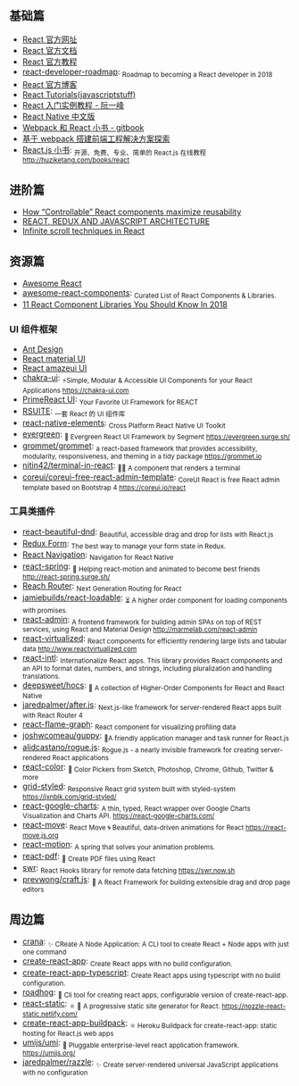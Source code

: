 ## 基础篇

- [React 官方网址](https://reactjs.org/)
- [React 官方文档](https://reactjs.org/docs/hello-world.html)
- [React 官方教程](https://reactjs.org/tutorial/tutorial.html)
- [react-developer-roadmap](https://github.com/adam-golab/react-developer-roadmap): <sub>Roadmap to becoming a React developer in 2018</sub>
- [React 官方博客](https://reactjs.org/blog/)
- [React Tutorials(javascriptstuff)](https://www.javascriptstuff.com/react-tutorials/)
- [React 入门实例教程 - 阮一峰](http://www.ruanyifeng.com/blog/2015/03/react.html)
- [React Native 中文版](http://wiki.jikexueyuan.com/project/react-native)
- [Webpack 和 React 小书 - gitbook](https://fakefish.github.io/react-webpack-cookbook)
- [基于 webpack 搭建前端工程解决方案探索](http://segmentfault.com/a/1190000003499526)
- [React.js 小书](https://github.com/huzidaha/react-naive-book): <sub>开源、免费、专业、简单的 React.js 在线教程 http://huziketang.com/books/react</sub>

## 进阶篇

- [How “Controllable” React components maximize reusability](https://medium.com/myheritage-engineering/how-controllable-react-components-maximize-reusability-86e3d233fa8e)
- [REACT, REDUX AND JAVASCRIPT ARCHITECTURE](https://jrsinclair.com/articles/2018/react-redux-javascript-architecture/)
- [Infinite scroll techniques in React](https://blog.logrocket.com/infinite-scroll-techniques-in-react-adcfd7ff32bd)

## 资源篇

- [Awesome React](https://github.com/enaqx/awesome-react)
- [awesome-react-components](https://github.com/brillout/awesome-react-components): <sub>Curated List of React Components & Libraries.</sub>
- [11 React Component Libraries You Should Know In 2018](https://blog.bitsrc.io/11-react-component-libraries-you-should-know-178eb1dd6aa4)

### UI 组件框架

- [Ant Design](https://ant.design/)
- [React material UI](http://material-ui.com/#)
- [React amazeui UI](http://amazeui.org/react)
- [chakra-ui](https://github.com/chakra-ui/chakra-ui): <sub>⚡️Simple, Modular & Accessible UI Components for your React Applications https://chakra-ui.com</sub>
- [PrimeReact UI](https://www.primefaces.org/primereact/#/): <sub>Your Favorite UI Framework for REACT</sub>
- [RSUITE](https://rsuitejs.com/): <sub>一套 React 的 UI 组件库</sub>
- [react-native-elements](https://github.com/react-native-training/react-native-elements): <sub>Cross Platform React Native UI Toolkit</sub>
- [evergreen](https://github.com/segmentio/evergreen): <sub>🌲 Evergreen React UI Framework by Segment https://evergreen.surge.sh/</sub>
- [grommet/grommet](https://github.com/grommet/grommet): <sub>a react-based framework that provides accessibility, modularity, responsiveness, and theming in a tidy package https://grommet.io</sub>
- [nitin42/terminal-in-react](https://github.com/nitin42/terminal-in-react): <sub>👨‍💻 A component that renders a terminal</sub>
- [coreui/coreui-free-react-admin-template](https://github.com/coreui/coreui-free-react-admin-template): <sub>CoreUI React is free React admin template based on Bootstrap 4 https://coreui.io/react</sub>

### 工具类插件

- [react-beautiful-dnd](https://github.com/atlassian/react-beautiful-dnd): <sub>Beautiful, accessible drag and drop for lists with React.js</sub>
- [Redux Form](https://redux-form.com/): <sub>The best way to manage your form state in Redux.</sub>
- [React Navigation](https://reactnavigation.org/): <sub>Navigation for React Native</sub>
- [react-spring](https://github.com/drcmda/react-spring): <sub>🙌 Helping react-motion and animated to become best friends http://react-spring.surge.sh/</sub>
- [Reach Router](https://github.com/reach/router): <sub>Next Generation Routing for React</sub>
- [jamiebuilds/react-loadable](https://github.com/jamiebuilds/react-loadable): <sub>⏳ A higher order component for loading components with promises.</sub>
- [react-admin](https://github.com/marmelab/react-admin): <sub>A frontend framework for building admin SPAs on top of REST services, using React and Material Design http://marmelab.com/react-admin</sub>
- [react-virtualized](https://github.com/bvaughn/react-virtualized): <sub>React components for efficiently rendering large lists and tabular data http://www.reactvirtualized.com</sub>
- [react-intl](https://github.com/yahoo/react-intl): <sub>Internationalize React apps. This library provides React components and an API to format dates, numbers, and strings, including pluralization and handling translations.</sub>
- [deepsweet/hocs](https://github.com/deepsweet/hocs): <sub>🍱 A collection of Higher-Order Components for React and React Native</sub>
- [jaredpalmer/after.js](https://github.com/jaredpalmer/after.js): <sub>Next.js-like framework for server-rendered React apps built with React Router 4</sub>
- [react-flame-graph](https://github.com/bvaughn/react-flame-graph): <sub>React component for visualizing profiling data</sub>
- [joshwcomeau/guppy](https://github.com/joshwcomeau/guppy): <sub>🐠A friendly application manager and task runner for React.js</sub>
- [alidcastano/rogue.js](https://github.com/alidcastano/rogue.js): <sub>Rogue.js - a nearly invisible framework for creating server-rendered React applications</sub>
- [react-color](https://github.com/casesandberg/react-color): <sub>🎨 Color Pickers from Sketch, Photoshop, Chrome, Github, Twitter & more</sub>
- [grid-styled](https://github.com/jxnblk/grid-styled): <sub>Responsive React grid system built with styled-system https://jxnblk.com/grid-styled/ </sub>
- [react-google-charts](https://github.com/rakannimer/react-google-charts): <sub>A thin, typed, React wrapper over Google Charts Visualization and Charts API. https://react-google-charts.com/</sub>
- [react-move](https://github.com/react-tools/react-move): <sub>React Move 🌀 Beautiful, data-driven animations for React https://react-move.js.org</sub>
- [react-motion](https://github.com/chenglou/react-motion): <sub>A spring that solves your animation problems.</sub>
- [react-pdf](https://github.com/diegomura/react-pdf): <sub>📄 Create PDF files using React</sub>
- [swr](https://github.com/zeit/swr): <sub>React Hooks library for remote data fetching https://swr.now.sh</sub>
- [prevwong/craft.js](https://github.com/prevwong/craft.js): <sub>🚀 A React Framework for building extensible drag and drop page editors</sub>

## 周边篇

- [crana](https://github.com/scriptify/crana): <sub>✨ CReate A Node Application: A CLI tool to create React + Node apps with just one command</sub>
- [create-react-app](https://github.com/facebook/create-react-app): <sub>Create React apps with no build configuration.</sub>
- [create-react-app-typescript](https://github.com/wmonk/create-react-app-typescript): <sub>Create React apps using typescript with no build configuration. </sub>
- [roadhog](https://github.com/sorrycc/roadhog): <sub>🐷 Cli tool for creating react apps, configurable version of create-react-app.</sub>
- [react-static](https://github.com/nozzle/react-static): <sub>⚛️ 🚀 A progressive static site generator for React. https://nozzle-react-static.netlify.com/</sub>
- [create-react-app-buildpack](https://github.com/mars/create-react-app-buildpack): <sub>⚛️ Heroku Buildpack for create-react-app: static hosting for React.js web apps</sub>
- [umijs/umi](https://github.com/umijs/umi): <sub>🌋 Pluggable enterprise-level react application framework. https://umijs.org/ </sub>
- [jaredpalmer/razzle](https://github.com/jaredpalmer/razzle): <sub>✨ Create server-rendered universal JavaScript applications with no configuration</sub>
